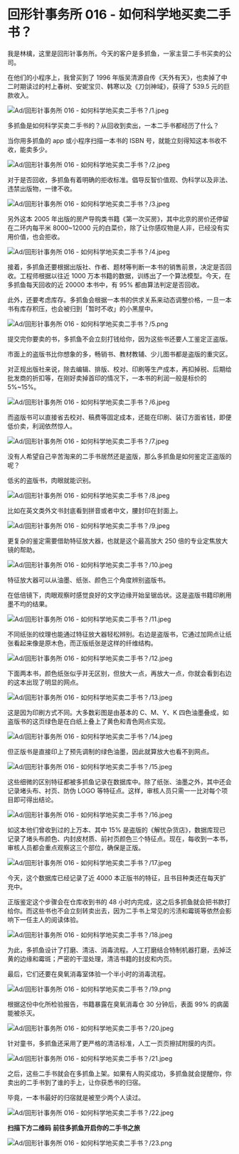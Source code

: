 # 回形针事务所 016 - 如何科学地买卖二手书？

我是林檎，这里是回形针事务所。今天的客户是多抓鱼，一家主营二手书买卖的公司。

在他们的小程序上，我曾买到了 1996 年版吴清源自传《天外有天》，也卖掉了中二时期读过的村上春树、安妮宝贝、韩寒以及《刀剑神域》，获得了 539.5 元的巨款收入。

![Ad/回形针事务所 016 - 如何科学地买卖二手书？/1.jpeg](https://cdn.jsdelivr.net/gh/ipaperclip-icu/static/image/文字稿/Ad/回形针事务所%20016%20-%20如何科学地买卖二手书？/1.jpeg)

多抓鱼是如何科学买卖二手书的？从回收到卖出，一本二手书都经历了什么？

当你用多抓鱼的 app 或小程序扫描一本书的 ISBN 号，就能立刻得知这本书收不收，能卖多少。

![Ad/回形针事务所 016 - 如何科学地买卖二手书？/2.jpeg](https://cdn.jsdelivr.net/gh/ipaperclip-icu/static/image/文字稿/Ad/回形针事务所%20016%20-%20如何科学地买卖二手书？/2.jpeg)

对于是否回收，多抓鱼有着明确的拒收标准。倡导反智价值观、伪科学以及非法、违禁出版物，一律不收。

![Ad/回形针事务所 016 - 如何科学地买卖二手书？/3.jpeg](https://cdn.jsdelivr.net/gh/ipaperclip-icu/static/image/文字稿/Ad/回形针事务所%20016%20-%20如何科学地买卖二手书？/3.jpeg)

另外这本 2005 年出版的房产导购类书籍《第一次买房》，其中北京的房价还停留在二环内每平米 8000\~12000 元的白菜价，除了让你感叹物是人非，已经没有实用价值，也会拒收。

![Ad/回形针事务所 016 - 如何科学地买卖二手书？/4.jpeg](https://cdn.jsdelivr.net/gh/ipaperclip-icu/static/image/文字稿/Ad/回形针事务所%20016%20-%20如何科学地买卖二手书？/4.jpeg)

接着，多抓鱼还要根据出版社、作者、题材等判断一本书的销售前景，决定是否回收。工程师根据以往近 1000 万本书籍的数据，训练出了一个算法模型。今天，在多抓鱼每天回收的近 20000 本书中，有 95% 都由算法判定是否回收。

此外，还要考虑库存。多抓鱼会根据一本书的供求关系来动态调整价格，一旦一本书有库存积压，也会被归到「暂时不收」的小黑屋中。

![Ad/回形针事务所 016 - 如何科学地买卖二手书？/5.png](https://cdn.jsdelivr.net/gh/ipaperclip-icu/static/image/文字稿/Ad/回形针事务所%20016%20-%20如何科学地买卖二手书？/5.png)

提交完你要卖的书，多抓鱼不会立刻打钱给你，因为这些书还要人工鉴定正盗版。

市面上的盗版书比你想象的多，畅销书、教材教辅、少儿图书都是盗版的重灾区。

对正规出版社来说，除去编辑、排版、校对、印刷等生产成本，再扣掉税、后期给批发商的折扣等，在刚好卖掉首印的情况下，一本书的利润一般是标价的 5%\~15%。

![Ad/回形针事务所 016 - 如何科学地买卖二手书？/6.jpeg](https://cdn.jsdelivr.net/gh/ipaperclip-icu/static/image/文字稿/Ad/回形针事务所%20016%20-%20如何科学地买卖二手书？/6.jpeg)

而盗版书可以直接省去校对、稿费等固定成本，还能在印刷、装订方面省钱，即便低价卖，利润依然惊人。

![Ad/回形针事务所 016 - 如何科学地买卖二手书？/7.jpeg](https://cdn.jsdelivr.net/gh/ipaperclip-icu/static/image/文字稿/Ad/回形针事务所%20016%20-%20如何科学地买卖二手书？/7.jpeg)

没有人希望自己辛苦淘来的二手书居然还是盗版，那么多抓鱼是如何鉴定正盗版的呢？

低劣的盗版书，肉眼就能识别。

![Ad/回形针事务所 016 - 如何科学地买卖二手书？/8.jpeg](https://cdn.jsdelivr.net/gh/ipaperclip-icu/static/image/文字稿/Ad/回形针事务所%20016%20-%20如何科学地买卖二手书？/8.jpeg)

比如在英文类外文书封底看到拼音或者中文，腰封印在封面上。

![Ad/回形针事务所 016 - 如何科学地买卖二手书？/9.jpeg](https://cdn.jsdelivr.net/gh/ipaperclip-icu/static/image/文字稿/Ad/回形针事务所%20016%20-%20如何科学地买卖二手书？/9.jpeg)

更复杂的鉴定需要借助特征放大器，也就是这个最高放大 250 倍的专业定焦放大镜的帮助。

![Ad/回形针事务所 016 - 如何科学地买卖二手书？/10.jpeg](https://cdn.jsdelivr.net/gh/ipaperclip-icu/static/image/文字稿/Ad/回形针事务所%20016%20-%20如何科学地买卖二手书？/10.jpeg)

特征放大器可以从油墨、纸张、颜色三个角度辨别盗版书。

在低倍镜下，肉眼观察时感觉良好的文字边缘开始呈锯齿状。这是盗版书籍印刷用墨不均的结果。

![Ad/回形针事务所 016 - 如何科学地买卖二手书？/11.jpeg](https://cdn.jsdelivr.net/gh/ipaperclip-icu/static/image/文字稿/Ad/回形针事务所%20016%20-%20如何科学地买卖二手书？/11.jpeg)

不同纸张的纹理也能通过特征放大器轻松辨别。右边是盗版书，它通过加网点让纸张看起来像是原木色，而正版纸张是这样的纤维结构。

![Ad/回形针事务所 016 - 如何科学地买卖二手书？/12.jpeg](https://cdn.jsdelivr.net/gh/ipaperclip-icu/static/image/文字稿/Ad/回形针事务所%20016%20-%20如何科学地买卖二手书？/12.jpeg)

下面两本书，颜色纸张似乎并无区别，但放大一点，再放大一点，你就会看到右边的这本出现了明显的网点。

![Ad/回形针事务所 016 - 如何科学地买卖二手书？/13.jpeg](https://cdn.jsdelivr.net/gh/ipaperclip-icu/static/image/文字稿/Ad/回形针事务所%20016%20-%20如何科学地买卖二手书？/13.jpeg)

这是因为印刷方式不同。大多数彩图是由基本的 C、M、Y、K 四色油墨叠成，如盗版书的这页绿色是在白纸上叠上了黄色和青色网点实现。

![Ad/回形针事务所 016 - 如何科学地买卖二手书？/14.jpeg](https://cdn.jsdelivr.net/gh/ipaperclip-icu/static/image/文字稿/Ad/回形针事务所%20016%20-%20如何科学地买卖二手书？/14.jpeg)

但正版书是直接印上了预先调制的绿色油墨，因此就算放大也看不到网点。

![Ad/回形针事务所 016 - 如何科学地买卖二手书？/15.jpeg](https://cdn.jsdelivr.net/gh/ipaperclip-icu/static/image/文字稿/Ad/回形针事务所%20016%20-%20如何科学地买卖二手书？/15.jpeg)

这些细微的区别特征都被多抓鱼记录在数据库中。除了纸张、油墨之外，其中还会记录堵头布、衬页、防伪 LOGO 等特征点。这样，审核人员只需一一比对每个项目即可得出结论。

![Ad/回形针事务所 016 - 如何科学地买卖二手书？/16.jpeg](https://cdn.jsdelivr.net/gh/ipaperclip-icu/static/image/文字稿/Ad/回形针事务所%20016%20-%20如何科学地买卖二手书？/16.jpeg)

如这本他们曾收到过的上万本、其中 15% 是盗版的《解忧杂货店》，数据库现已记录了堵头布颜色、内封皮材质、前衬页颜色三个特征点。现在，每收到一本书，审核人员都会重点观察这三个部位，确保是正版。

![Ad/回形针事务所 016 - 如何科学地买卖二手书？/17.jpeg](https://cdn.jsdelivr.net/gh/ipaperclip-icu/static/image/文字稿/Ad/回形针事务所%20016%20-%20如何科学地买卖二手书？/17.jpeg)

今天，这个数据库已经记录了近 4000 本正版书的特征，且书目种类还在每天扩充中。

正版鉴定这个步骤会在仓库收到书的 48 小时内完成，这之后多抓鱼就会把书款打给你。而这些书也不会立刻转卖出去，因为二手书上常见的污渍和霉斑等依然会影响下一任主人的阅读体验。

![Ad/回形针事务所 016 - 如何科学地买卖二手书？/18.jpeg](https://cdn.jsdelivr.net/gh/ipaperclip-icu/static/image/文字稿/Ad/回形针事务所%20016%20-%20如何科学地买卖二手书？/18.jpeg)

为此，多抓鱼设计了打磨、清洁、消毒流程。人工打磨结合特制机器打磨，去掉泛黄的边缘和霉斑；严密的干湿处理，清洁书籍的封皮和内页。

最后，它们还要在臭氧消毒室体验一个半小时的消毒流程。

![Ad/回形针事务所 016 - 如何科学地买卖二手书？/19.png](https://cdn.jsdelivr.net/gh/ipaperclip-icu/static/image/文字稿/Ad/回形针事务所%20016%20-%20如何科学地买卖二手书？/19.png)

根据这份中化所检验报告，书籍暴露在臭氧消毒仓 30 分钟后，表面 99% 的病菌能被杀灭。

![Ad/回形针事务所 016 - 如何科学地买卖二手书？/20.jpeg](https://cdn.jsdelivr.net/gh/ipaperclip-icu/static/image/文字稿/Ad/回形针事务所%20016%20-%20如何科学地买卖二手书？/20.jpeg)

针对童书，多抓鱼还采用了更严格的清洁标准，人工一页页擦拭附膜的内页。

![Ad/回形针事务所 016 - 如何科学地买卖二手书？/21.jpeg](https://cdn.jsdelivr.net/gh/ipaperclip-icu/static/image/文字稿/Ad/回形针事务所%20016%20-%20如何科学地买卖二手书？/21.jpeg)

之后，这些二手书就会在多抓鱼上架。如果有人购买成功，多抓鱼就会提醒你，你卖出的二手书到了谁的手上，让你获悉书的归宿。

毕竟，一本书最好的归宿就是被至少两个人读过。

![Ad/回形针事务所 016 - 如何科学地买卖二手书？/22.jpeg](https://cdn.jsdelivr.net/gh/ipaperclip-icu/static/image/文字稿/Ad/回形针事务所%20016%20-%20如何科学地买卖二手书？/22.jpeg)

**扫描下方二维码** **前往多抓鱼开启你的二手书之旅**

![Ad/回形针事务所 016 - 如何科学地买卖二手书？/23.png](https://cdn.jsdelivr.net/gh/ipaperclip-icu/static/image/文字稿/Ad/回形针事务所%20016%20-%20如何科学地买卖二手书？/23.png)
